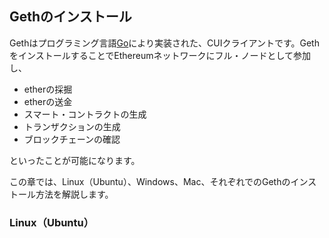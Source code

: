 ## Gethのインストール
Gethはプログラミング言語[Go](http://golang.org/)により実装された、CUIクライアントです。GethをインストールすることでEthereumネットワークにフル・ノードとして参加し、
* etherの採掘
* etherの送金
* スマート・コントラクトの生成
* トランザクションの生成
* ブロックチェーンの確認

といったことが可能になります。

この章では、Linux（Ubuntu）、Windows、Mac、それぞれでのGethのインストール方法を解説します。

### Linux（Ubuntu）


